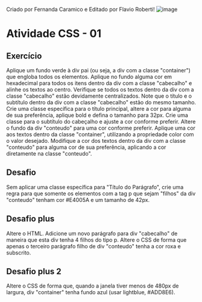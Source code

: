Criado por Fernanda Caramico e Editado por Flavio Roberti!
![image](https://github.com/user-attachments/assets/5d9328b2-fbaa-452b-b3eb-e1ef41eb7c65)

# Atividade CSS - 01

## Exercício
Aplique um fundo verde à div pai (ou seja, a div com a classe "container") que engloba todos os elementos.
Aplique no fundo alguma cor em hexadecimal para todos os itens dentro da div com a classe "cabecalho" e alinhe os textos ao centro. Verifique se todos os textos dentro da div com a classe "cabecalho" estão devidamente centralizados.
Note que o título e o subtítulo dentro da div com a classe "cabecalho" estão do mesmo tamanho. Crie uma classe específica para o título principal, altere a cor para alguma de sua preferência, aplique bold e defina o tamanho para 32px.
Crie uma classe para o subtítulo do cabeçalho e ajuste a cor conforme preferir.
Altere o fundo da div "conteudo" para uma cor conforme preferir.
Aplique uma cor aos textos dentro da classe "container", utilizando a propriedade color com o valor desejado.
Modifique a cor dos textos dentro da div com a classe "conteudo" para alguma cor de sua preferência, aplicando a cor diretamente na classe "conteudo".
## Desafio
Sem aplicar uma classe específica para "Título do Parágrafo", crie uma regra para que somente os elementos com a tag p que sejam "filhos" da div "conteudo" tenham cor #E4005A e um tamanho de 42px.
## Desafio plus
Altere o HTML. Adicione um novo parágrafo para div "cabecalho" de maneira que esta div tenha 4 filhos do tipo p.
Altere o CSS de forma que apenas o terceiro parágrafo filho de div "conteudo" tenha a cor roxa e subscrito.
## Desafio plus 2
Altere o CSS de forma que, quando a janela tiver menos de 480px de largura, div "container" tenha fundo azul (usar lightblue, #ADD8E6).




